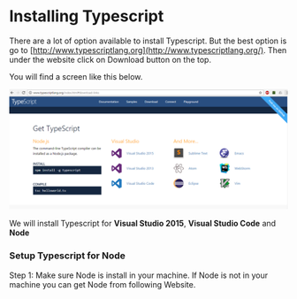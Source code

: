 # Installing Typescript

There are a lot of option available to install Typescript. But the best option is go to [http://www.typescriptlang.org](http://www.typescriptlang.org/). Then under the website click on Download button on the top.

You will find a screen like this below.

![](download.PNG)
 
We will install Typescript for **Visual Studio 2015**, **Visual Studio Code** and **Node**

### Setup Typescript for Node

Step 1: Make sure Node is install in your machine. If Node is not in your machine you can get Node from following Website.